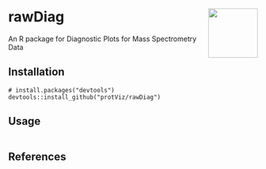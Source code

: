 # rawDiag <img src="images/logo.png" align="right" width="100px" />

An R package for Diagnostic Plots for Mass Spectrometry Data


## Installation

```{r}
# install.packages("devtools")
devtools::install_github("protViz/rawDiag")
```


## Usage

```{r}

```

## References


